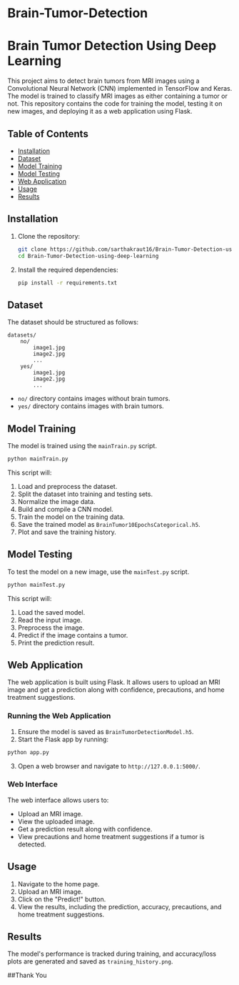 # Brain-Tumor-Detection
 
# Brain Tumor Detection Using Deep Learning

This project aims to detect brain tumors from MRI images using a Convolutional Neural Network (CNN) implemented in TensorFlow and Keras. The model is trained to classify MRI images as either containing a tumor or not. This repository contains the code for training the model, testing it on new images, and deploying it as a web application using Flask.

## Table of Contents
- [Installation](#installation)
- [Dataset](#dataset)
- [Model Training](#model-training)
- [Model Testing](#model-testing)
- [Web Application](#web-application)
- [Usage](#usage)
- [Results](#results)

## Installation

1. Clone the repository:
   ```bash
   git clone https://github.com/sarthakraut16/Brain-Tumor-Detection-using-deep-learning.git
   cd Brain-Tumor-Detection-using-deep-learning
   ```
   
2. Install the required dependencies:
   ```bash
   pip install -r requirements.txt
   ```

## Dataset

The dataset should be structured as follows:
```
datasets/
    no/
        image1.jpg
        image2.jpg
        ...
    yes/
        image1.jpg
        image2.jpg
        ...
```
- `no/` directory contains images without brain tumors.
- `yes/` directory contains images with brain tumors.

## Model Training

The model is trained using the `mainTrain.py` script.

```python
python mainTrain.py
```

This script will:
1. Load and preprocess the dataset.
2. Split the dataset into training and testing sets.
3. Normalize the image data.
4. Build and compile a CNN model.
5. Train the model on the training data.
6. Save the trained model as `BrainTumor10EpochsCategorical.h5`.
7. Plot and save the training history.

## Model Testing

To test the model on a new image, use the `mainTest.py` script.

```python
python mainTest.py
```

This script will:
1. Load the saved model.
2. Read the input image.
3. Preprocess the image.
4. Predict if the image contains a tumor.
5. Print the prediction result.

## Web Application

The web application is built using Flask. It allows users to upload an MRI image and get a prediction along with confidence, precautions, and home treatment suggestions.

### Running the Web Application

1. Ensure the model is saved as `BrainTumorDetectionModel.h5`.
2. Start the Flask app by running:

```python
python app.py
```

3. Open a web browser and navigate to `http://127.0.0.1:5000/`.

### Web Interface

The web interface allows users to:
- Upload an MRI image.
- View the uploaded image.
- Get a prediction result along with confidence.
- View precautions and home treatment suggestions if a tumor is detected.

## Usage

1. Navigate to the home page.
2. Upload an MRI image.
3. Click on the "Predict!" button.
4. View the results, including the prediction, accuracy, precautions, and home treatment suggestions.

## Results

The model's performance is tracked during training, and accuracy/loss plots are generated and saved as `training_history.png`.

##Thank You
